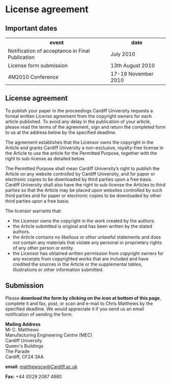 # License agreement 

## Important dates


<table class="info" style="width:100%;">
<tr><th>event</th><th>date</th></tr>
<tr><td>Notification of acceptance in Final Publication</td><td>July 2010</td></tr> 
<tr class="current"><td>License form submission</td><td>13th August 2010</td></tr>
<tr class="main-event"><td>4M2010 Conference</td><td>17-19 November 2010</td></tr> 
</table>

## License agreement



To publish your paper in the proceedings Cardiff University requests a formal written License agreement from the copyright owners for each article published. To avoid any delay in the publication of your article, please read the terms of the agreement, sign and return the completed form to us at the address below by the specified deadline.

The agreement establishes that the Licensor owns the copyright in the Article and grants Cardiff University a non-exclusive, royalty-free license in the Article to use the article for the Permitted Purpose, together with the right to sub-license as detailed below. 

The Permitted Purpose shall mean Cardiff University’s right to publish the Article on any website controlled by Cardiff University, and for paper or electronic copies to be downloaded by third parties upon a free basis. Cardiff University shall also have the right to sub-license the Articles to third parties so that the Article may be placed upon websites controlled by such third parties and for paper or electronic copies to be downloaded by other third parties upon a free basis.

The licensor warrants that:  

 * the Licensor owns the copyright in the work created by the  authors.  
 * the Article submitted is original and has been written by the stated authors.  
 * the Article contains no libellous or other unlawful statements and does not contain any materials that violate any personal or proprietary rights of any other person or entity. 
 * the Licensor has obtained written permission from copyright owners for any excerpts from copyrighted works that are included and have credited the sources in  the Article or  the supplemental tables, illustrations or other information submitted. 

## Submission


Please **download the form by clicking on the icon at bottom of this page**, complete it and fax, post, or scan and e-mail to Chris Matthews by the specified deadline. We would appreciate it if you send us an email notification of sending the form.

**Mailing Address**  
Mr C. Matthews  
Manufacturing Engineering Centre (MEC)   
Cardiff University    
Queen's Buildings  
The Parade  
Cardiff, CF24 3AA    

**email:** [matthewscw@Cardiff.ac.uk](mailto:matthewscw@Cardiff.ac.uk)   
 
**Fax:** +44 (0)29 2087 4880 